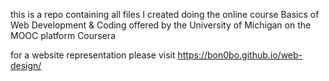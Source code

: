 this is a repo containing all files I created doing the online course
Basics of Web Development & Coding offered by the University of Michigan
on the MOOC platform Coursera

for a website representation please visit https://bon0bo.github.io/web-design/
